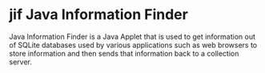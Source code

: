 jif
Java Information Finder
===

Java Information Finder is a Java Applet that is used to get information out of SQLite databases used by various
applications such as web browsers to store information and then sends that information back to a collection server.
